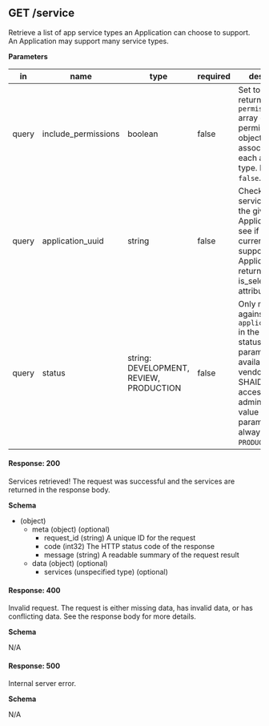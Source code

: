 ## GET /service

Retrieve a list of app service types an Application can choose to support. An Application may support many service types.

**Parameters**

| in    | name                | type                                    | required | description                                                                                                                                                                                                            | default |
|-------|---------------------|-----------------------------------------|----------|------------------------------------------------------------------------------------------------------------------------------------------------------------------------------------------------------------------------|---------|
| query | include_permissions | boolean                                 | false    | Set to `true` to return a `permissions` array of permission objects associated with each app service type. Default `false`.                                                                                            | `false` |
| query | application_uuid    | string                                  | false    | Check each service against the given Application to see if it is currently supported by the Application, returned by the is_selected attribute.                                                                        |         |
| query | status              | string: DEVELOPMENT, REVIEW, PRODUCTION | false    | Only match against the given `application_uuid` in the provided status. This parameter is only available for vendors with SHAID admin access; For non-admins, the value of this parameter will always be `PRODUCTION`. |         |

#### Response: 200

Services retrieved! The request was successful and the services are returned in the response body.

**Schema**

- (object)
  - meta (object) (optional)
    - request_id (string) A unique ID for the request
    - code (int32) The HTTP status code of the response
    - message (string) A readable summary of the request result
  - data (object) (optional)
    - services (unspecified type) (optional)

#### Response: 400

Invalid request. The request is either missing data, has invalid data, or has conflicting data. See the response body for more details.

**Schema**

N/A

#### Response: 500

Internal server error.

**Schema**

N/A